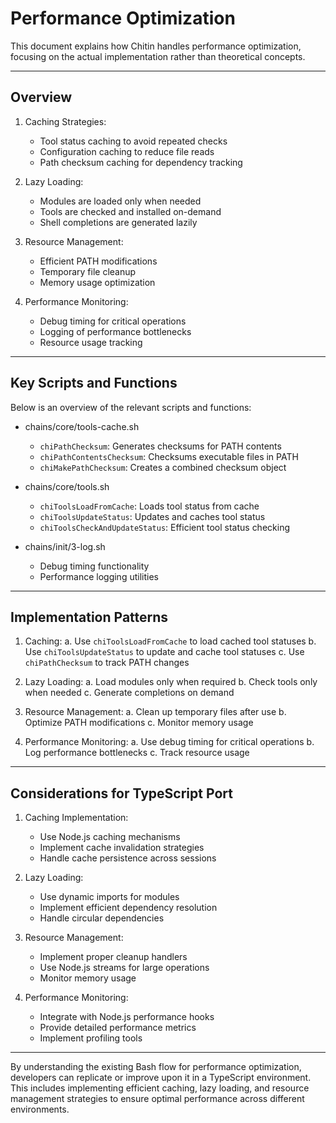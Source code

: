 # Performance Optimization

This document explains how Chitin handles performance optimization, focusing on the actual implementation rather than theoretical concepts.

---

## Overview

1. Caching Strategies:
   - Tool status caching to avoid repeated checks
   - Configuration caching to reduce file reads
   - Path checksum caching for dependency tracking

2. Lazy Loading:
   - Modules are loaded only when needed
   - Tools are checked and installed on-demand
   - Shell completions are generated lazily

3. Resource Management:
   - Efficient PATH modifications
   - Temporary file cleanup
   - Memory usage optimization

4. Performance Monitoring:
   - Debug timing for critical operations
   - Logging of performance bottlenecks
   - Resource usage tracking

---

## Key Scripts and Functions

Below is an overview of the relevant scripts and functions:

- chains/core/tools-cache.sh  
  - `chiPathChecksum`: Generates checksums for PATH contents
  - `chiPathContentsChecksum`: Checksums executable files in PATH
  - `chiMakePathChecksum`: Creates a combined checksum object

- chains/core/tools.sh  
  - `chiToolsLoadFromCache`: Loads tool status from cache
  - `chiToolsUpdateStatus`: Updates and caches tool status
  - `chiToolsCheckAndUpdateStatus`: Efficient tool status checking

- chains/init/3-log.sh  
  - Debug timing functionality
  - Performance logging utilities

---

## Implementation Patterns

1. Caching:
   a. Use `chiToolsLoadFromCache` to load cached tool statuses
   b. Use `chiToolsUpdateStatus` to update and cache tool statuses
   c. Use `chiPathChecksum` to track PATH changes

2. Lazy Loading:
   a. Load modules only when required
   b. Check tools only when needed
   c. Generate completions on demand

3. Resource Management:
   a. Clean up temporary files after use
   b. Optimize PATH modifications
   c. Monitor memory usage

4. Performance Monitoring:
   a. Use debug timing for critical operations
   b. Log performance bottlenecks
   c. Track resource usage

---

## Considerations for TypeScript Port

1. Caching Implementation:
   - Use Node.js caching mechanisms
   - Implement cache invalidation strategies
   - Handle cache persistence across sessions

2. Lazy Loading:
   - Use dynamic imports for modules
   - Implement efficient dependency resolution
   - Handle circular dependencies

3. Resource Management:
   - Implement proper cleanup handlers
   - Use Node.js streams for large operations
   - Monitor memory usage

4. Performance Monitoring:
   - Integrate with Node.js performance hooks
   - Provide detailed performance metrics
   - Implement profiling tools

---

By understanding the existing Bash flow for performance optimization, developers can replicate or improve upon it in a TypeScript environment. This includes implementing efficient caching, lazy loading, and resource management strategies to ensure optimal performance across different environments. 
